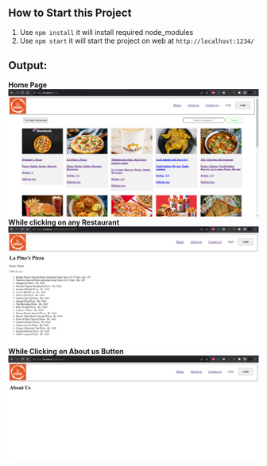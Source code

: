 ## How to Start this Project

1. Use `npm install` it will install required node_modules
2. Use `npm start` it will start the project on web at `http://localhost:1234/`

## Output:

**Home Page**
![Output01](./Output01.PNG)
**While clicking on any Restaurant**
![Output02](./Output02.PNG)
**While Clicking on About us Button**
![Output03](./Output03.PNG)
